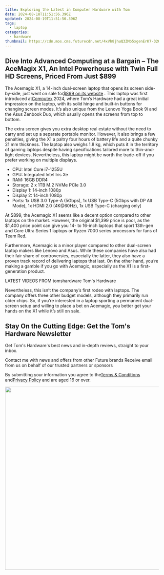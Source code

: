 ```yaml
---
title: Exploring the Latest in Computer Hardware with Tom
date: 2024-08-18T11:51:56.396Z
updated: 2024-08-19T11:51:56.396Z
tags:
  - laptop
categories:
  - hardware
thumbnail: https://cdn.mos.cms.futurecdn.net/4xVh8jhuQ3ZMb5xgenErK7-320-80.jpg
---
```


## Dive Into Advanced Computing at a Bargain – The AceMagix X1, An Intel Powerhouse with Twin Full HD Screens, Priced From Just $899

The Acemagic X1, a 14-inch dual-screen laptop that opens its screen side-by-side, just went on sale for[$899 on its website](https://go.redirectingat.com/?id=92X1584492&xcust=tomshardware%5Fus%5F4134678514502020107&xs=1&url=https%3A%2F%2Facemagic.com%2Fproducts%2Facemagic-360-horizontal-dual-screen-laptop&sref=https%3A%2F%2Fwww.tomshardware.com%2Flaptops%2Fintel-powered-laptop-with-dual-screens-starts-at-899-dollars) . This laptop was first introduced at[Computex](https://tools.techidaily.com) 2024, where Tom’s Hardware had a great initial impression on the laptop, with its solid hinge and built-in buttons for changing screen modes. It’s also unique from the Lenovo Yoga Book 9i and the Asus Zenbook Duo, which usually opens the screens from top to bottom.

 The extra screen gives you extra desktop real estate without the need to carry and set up a separate portable monitor. However, it also brings a few penalties, giving the X1 a paltry four hours of battery life and a quite chunky 21 mm thickness. The laptop also weighs 1.8 kg, which puts it in the territory of gaming laptops despite having specifications tailored more to thin-and-light devices. Nevertheless, this laptop might be worth the trade-off if you prefer working on multiple displays.

* CPU: Intel Core i7-1255U
* GPU: Integrated Intel Iris Xe
* RAM: 16GB DDR4
* Storage: 2 x 1TB M.2 NVMe PCIe 3.0
* Display 1: 14-inch 1080p
* Display 2: 14-inch 1080p
* Ports: 1x USB 3.0 Type-A (5Gbps), 1x USB Type-C (5Gbps with DP Alt Mode), 1x HDMI 2.0 (4K@60Hz), 1x USB Type-C (charging only)

 At $899, the Acemagic X1 seems like a decent option compared to other laptops on the market. However, the original $1,399 price is poor, as the $1,400 price point can give you 14- to 16-inch laptops that sport 13th-gen and Core Ultra Series 1 laptops or Ryzen 7000 series processors for fans of Team Red.

 Furthermore, Acemagic is a minor player compared to other dual-screen laptop makers like Lenovo and Asus. While these companies have also had their fair share of controversies, especially the latter, they also have a proven track record of delivering laptops that last. On the other hand, you’re making a gamble if you go with Acemagic, especially as the X1 is a first-generation product.

 LATEST VIDEOS FROM tomshardware Tom's Hardware

 Nevertheless, this isn’t the company’s first rodeo with laptops. The company offers three other budget models, although they primarily run older chips. So, if you’re interested in a laptop sporting a permanent dual-screen setup and willing to place a bet on Acemagic, you better get your hands on the X1 while it’s still on sale.

## Stay On the Cutting Edge: Get the Tom's Hardware Newsletter

 Get Tom's Hardware's best news and in-depth reviews, straight to your inbox.

 Contact me with news and offers from other Future brands  Receive email from us on behalf of our trusted partners or sponsors

 By submitting your information you agree to the[Terms & Conditions](https://futureplc.com/terms-conditions/) and[Privacy Policy](https://futureplc.com/privacy-policy/) and are aged 16 or over.

<ins class="adsbygoogle"
     style="display:block"
     data-ad-format="autorelaxed"
     data-ad-client="ca-pub-7571918770474297"
     data-ad-slot="1223367746"></ins>



<ins class="adsbygoogle"
     style="display:block"
     data-ad-client="ca-pub-7571918770474297"
     data-ad-slot="8358498916"
     data-ad-format="auto"
     data-full-width-responsive="true"></ins>



<!-- affiliate ads begin -->
<a href="https://uperfect.sjv.io/c/5597632/1246754/15155" target="_top" id="1246754"><img src="//a.impactradius-go.com/display-ad/15155-1246754" border="0" alt="" width="600" height="600"/></a><img height="0" width="0" src="https://imp.pxf.io/i/5597632/1246754/15155" style="position:absolute;visibility:hidden;" border="0" />
<!-- affiliate ads end -->